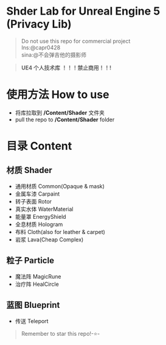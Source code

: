 # Shder Lab for Unreal Engine 5 (Privacy Lib)

> Do not use this repo for commercial project  
> Ins:@capr0428  
> sina:@不会弹吉他的摄影师

> **UE4 个人技术库** **！！！禁止商用！！!**

# 使用方法 How to use

- 将库拉取到 **/Content/Shader** 文件夹
- pull the repo to **/Content/Shader** folder

# 目录 Content

## 材质 Shader

- 通用材质 Common(Opaque & mask)
- 金属车漆 Carpaint
- 转子表面 Rotor
- 真实水体 WaterMaterial
- 能量罩 EnergyShield
- 全息材质 Hologram
- 布料 Cloth(also for leather & carpet)
- 岩浆 Lava(Cheap Complex)

## 粒子 Particle

- 魔法阵 MagicRune
- 治疗阵 HealCircle

## 蓝图 Blueprint

- 传送 Teleport
  
> Remember to star this repo!-⭐-
